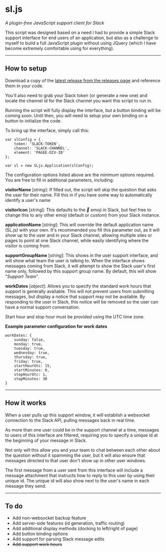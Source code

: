 # sl.js #

*A plugin-free JavaScript support client for Slack*

This script was designed based on a need I had to provide a simple Slack support interface for end users of an application, but also as a challenge to myself to build a full JavaScript plugin without using JQuery (which I have become extremely comfortable using for everything).


----------

## How to setup ##
Download a copy of the [latest release from the releases page](https://github.com/bradmb/sl.js/releases) and reference them in your code.

You'll also need to grab your Slack token (or generate a new one) and locate the channel id for the Slack channel you want this script to run in.

Running the script will fully display the interface, but a button binding will be coming soon. Until then, you will need to setup your own binding on a button to initialize the code.

To bring up the interface, simply call this:

    var slConfig = {
        token: 'SLACK-TOKEN',
        channel: 'SLACK-CHANNEL',
        element: 'PAGEE-DIV-ID'
    };

    var sl = new SLjs.Application(slConfig);

The configuration options listed above are the *minimum* options required. You are free to fill in additional parameters, including:

**visitorName** [*string*]: If filled out, the script will skip the question that asks the user for their name. Fill this in if you have some way to automatically identify a user's name
 
**visitorIcon** [*string*]: This defaults to the *:speech_balloon:* emoji in Slack, but feel free to change this to any other emoji (default or custom) from your Slack instance.

**applicationName** [*string*]: This will override the default application name (SL.js) with your own. It's recommended you fill this parameter out, as it will show up to the user and in your Slack channel, allowing multiple sites or pages to point at one Slack channel, while easily identifying where the visitor is coming from.

**supportGroupName** [*string*]: This shows in the user support interface, and will show what team the user is talking to. When the interface shows messages coming from Slack, it will attempt to show the Slack user's first name only, followed by this support group name. By default, this will show "*Support Team*".

**workDates** [*object*]: Allows you to specify the standard work hours that support is generally available. This will not prevent users from submitting messages, but display a notice that support may not be available. By responding to the user in Slack, this notice will be removed so the user can have a normal support conversation.

Start hour and stop hour must be provided using the UTC time zone.

**Example parameter configuration for work dates**

    workDates: {
        sunday: false,
        monday: true,
        tuesday: true,
        wednesday: true,
        thursday: true,
        friday: true,
        startHourUtc: 15,
        startMinutes: 0,
        stopHourUtc: 1,
        stopMinutes: 30
    }


----------

## How it works ##

When a user pulls up this support window, it will establish a websocket connection to the Slack API, pulling messages back in real time.

As more than one user could be in the support channel at a time, messages to users of this interface are filtered, requiring you to specify a unique id at the beginning of your message in Slack.

Not only will this allow you and your team to chat between each other about the question without it spamming the user, but it will also ensure that messages directed to that user don't show up in other user windows.

The first message from a user sent from this interface will include a message attachment that instructs how to reply to this user by using their unique id. The unique id will also show next to the user's name in each message they send.

----------

## To do ##
- Add non-websocket backup feature
- Add server-side features (id generation, traffic routing)
- Add additional display methods (docking to left/right of page)
- Add button binding options
- Add support for parsing Slack message edits
- ~~Add support work hours~~
